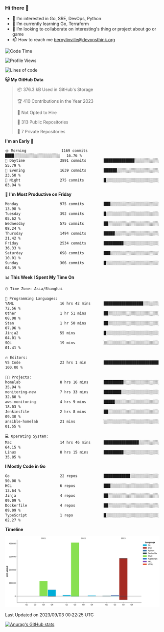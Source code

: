 ### Hi there 👋

- 👀 I’m interested in Go, SRE, DevOps, Python
- 🌱 I’m currently learning Go, Terraform
- 👯 I’m looking to collaborate on interesting's thing or project about go or game
- 📫 How to reach me bernylinville@devopsthink.org

<!--START_SECTION:waka-->
![Code Time](http://img.shields.io/badge/Code%20Time-321%20hrs%2023%20mins-blue)

![Profile Views](http://img.shields.io/badge/Profile%20Views-0-blue)

![Lines of code](https://img.shields.io/badge/From%20Hello%20World%20I%27ve%20Written-874.8%20thousand%20lines%20of%20code-blue)

**🐱 My GitHub Data** 

> 📦 376.3 kB Used in GitHub's Storage 
 > 
> 🏆 410 Contributions in the Year 2023
 > 
> 🚫 Not Opted to Hire
 > 
> 📜 313 Public Repositories 
 > 
> 🔑 7 Private Repositories 
 > 
**I'm an Early 🐤** 

```text
🌞 Morning                1169 commits        ████░░░░░░░░░░░░░░░░░░░░░   16.76 % 
🌆 Daytime                3891 commits        ██████████████░░░░░░░░░░░   55.79 % 
🌃 Evening                1639 commits        ██████░░░░░░░░░░░░░░░░░░░   23.50 % 
🌙 Night                  275 commits         █░░░░░░░░░░░░░░░░░░░░░░░░   03.94 % 
```
📅 **I'm Most Productive on Friday** 

```text
Monday                   975 commits         ███░░░░░░░░░░░░░░░░░░░░░░   13.98 % 
Tuesday                  392 commits         █░░░░░░░░░░░░░░░░░░░░░░░░   05.62 % 
Wednesday                575 commits         ██░░░░░░░░░░░░░░░░░░░░░░░   08.24 % 
Thursday                 1494 commits        █████░░░░░░░░░░░░░░░░░░░░   21.42 % 
Friday                   2534 commits        █████████░░░░░░░░░░░░░░░░   36.33 % 
Saturday                 698 commits         ███░░░░░░░░░░░░░░░░░░░░░░   10.01 % 
Sunday                   306 commits         █░░░░░░░░░░░░░░░░░░░░░░░░   04.39 % 
```


📊 **This Week I Spent My Time On** 

```text
🕑︎ Time Zone: Asia/Shanghai

💬 Programming Languages: 
YAML                     16 hrs 42 mins      ██████████████████░░░░░░░   72.56 % 
Other                    1 hr 51 mins        ██░░░░░░░░░░░░░░░░░░░░░░░   08.08 % 
Stan                     1 hr 50 mins        ██░░░░░░░░░░░░░░░░░░░░░░░   07.96 % 
Jinja2                   55 mins             █░░░░░░░░░░░░░░░░░░░░░░░░   04.01 % 
SQL                      19 mins             ░░░░░░░░░░░░░░░░░░░░░░░░░   01.41 % 

🔥 Editors: 
VS Code                  23 hrs 1 min        █████████████████████████   100.00 % 

🐱‍💻 Projects: 
homelab                  8 hrs 16 mins       █████████░░░░░░░░░░░░░░░░   35.94 % 
monitoring-new           7 hrs 33 mins       ████████░░░░░░░░░░░░░░░░░   32.80 % 
aws-monitoring           4 hrs 9 mins        █████░░░░░░░░░░░░░░░░░░░░   18.03 % 
Jenkinsfile              2 hrs 8 mins        ██░░░░░░░░░░░░░░░░░░░░░░░   09.30 % 
ansible-homelab          21 mins             ░░░░░░░░░░░░░░░░░░░░░░░░░   01.55 % 

💻 Operating System: 
Mac                      14 hrs 46 mins      ████████████████░░░░░░░░░   64.15 % 
Linux                    8 hrs 15 mins       █████████░░░░░░░░░░░░░░░░   35.85 % 
```

**I Mostly Code in Go** 

```text
Go                       22 repos            ████████████░░░░░░░░░░░░░   50.00 % 
HCL                      6 repos             ███░░░░░░░░░░░░░░░░░░░░░░   13.64 % 
Jinja                    4 repos             ██░░░░░░░░░░░░░░░░░░░░░░░   09.09 % 
Dockerfile               4 repos             ██░░░░░░░░░░░░░░░░░░░░░░░   09.09 % 
TypeScript               1 repo              █░░░░░░░░░░░░░░░░░░░░░░░░   02.27 % 
```



**Timeline**

![Lines of Code chart](https://raw.githubusercontent.com/bernylinville/bernylinville/main/assets/bar_graph.png)


 Last Updated on 2023/09/03 00:22:25 UTC
<!--END_SECTION:waka-->

[![Anurag's GitHub stats](https://github-readme-stats.vercel.app/api?username=bernylinville)](https://github.com/anuraghazra/github-readme-stats)


<!--
**kylechou-dunk/kylechou-dunk** is a ✨ _special_ ✨ repository because its `README.md` (this file) appears on your GitHub profile.

Here are some ideas to get you started:

- 🔭 I’m currently working on ...
- 🌱 I’m currently learning ...
- 👯 I’m looking to collaborate on ...
- 🤔 I’m looking for help with ...
- 💬 Ask me about ...
- 📫 How to reach me: ...
- 😄 Pronouns: ...
- ⚡ Fun fact: ...
-->
